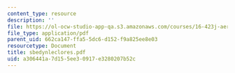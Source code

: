 ```yaml
---
content_type: resource
description: ''
file: https://ol-ocw-studio-app-qa.s3.amazonaws.com/courses/16-423j-aerospace-biomedical-and-life-support-engineering-spring-2006/a306441a7d155ee30917e3280207b52c_sbedynleclores.pdf
file_type: application/pdf
parent_uid: 662ca147-ffa5-5dc6-d152-f9a825ee8e03
resourcetype: Document
title: sbedynleclores.pdf
uid: a306441a-7d15-5ee3-0917-e3280207b52c
---
```

